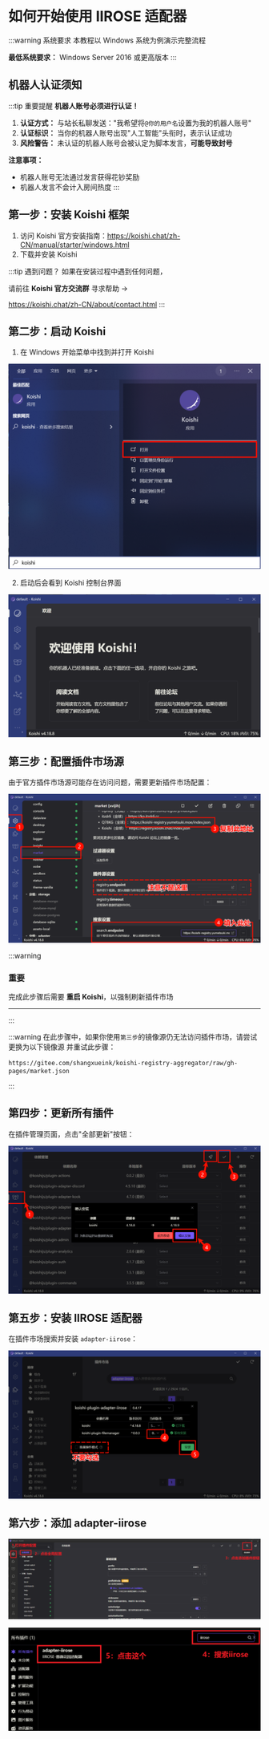 # 如何开始使用 IIROSE 适配器

:::warning 系统要求
本教程以 Windows 系统为例演示完整流程

**最低系统要求：** Windows Server 2016 或更高版本
:::

## 机器人认证须知

:::tip 重要提醒
**机器人账号必须进行认证！**

1. **认证方式：** 与站长私聊发送："我希望将`@你的用户名`设置为我的机器人账号"
2. **认证标识：** 当你的机器人账号出现"人工智能"头衔时，表示认证成功
3. **风险警告：** 未认证的机器人账号会被认定为脚本发言，**可能导致封号**

**注意事项：**
- 机器人账号无法通过发言获得花钞奖励
- 机器人发言不会计入房间热度
:::


## 第一步：安装 Koishi 框架

1. 访问 Koishi 官方安装指南：https://koishi.chat/zh-CN/manual/starter/windows.html
2. 下载并安装 Koishi

:::tip 遇到问题？
如果在安装过程中遇到任何问题，

请前往 **Koishi 官方交流群** 寻求帮助 ->

https://koishi.chat/zh-CN/about/contact.html
:::

## 第二步：启动 Koishi

1. 在 Windows 开始菜单中找到并打开 Koishi

![启动 Koishi](./../../public/assets/start/698dd082-9d58-45b2-aa7c-ed4241dd1d45.png)

2. 启动后会看到 Koishi 控制台界面

![Koishi 控制台](./../../public/assets/start/0d576fa6-c5e4-4f5d-8466-04b87c805892.png)

## 第三步：配置插件市场源

由于官方插件市场源可能存在访问问题，需要更新插件市场配置：

![配置插件市场源](./../../public/assets/start/67482a19-b762-44f7-881f-d137f7fab3a9.png)



:::warning 
### 重要
完成此步骤后需要 **重启 Koishi**，以强制刷新插件市场

---
:::

:::warning 
在此步骤中，如果你使用`第三步`的镜像源仍无法访问插件市场，请尝试更换为以下镜像源 并重试此步骤：
```
https://gitee.com/shangxueink/koishi-registry-aggregator/raw/gh-pages/market.json
```
:::

## 第四步：更新所有插件

在插件管理页面，点击"全部更新"按钮：

![更新插件](./../../public/assets/start/a24e3e01-a1c9-4ad3-ab0c-6664de7208e5.png)

## 第五步：安装 IIROSE 适配器

在插件市场搜索并安装 `adapter-iirose`：

![安装 adapter-iirose](./../../public/assets/start/a415c368-0240-4f3f-9e5c-d311c46e0355.png)


## 第六步：添加 adapter-iirose

![添加 adapter-iirose](./../../public/assets/start/718e8da7-98f1-4927-b04f-a73e23f5a482.png)

![配置界面](./../../public/assets/start/ec25fd4b-2767-46ac-a7a8-2bb280a9d001.png)

